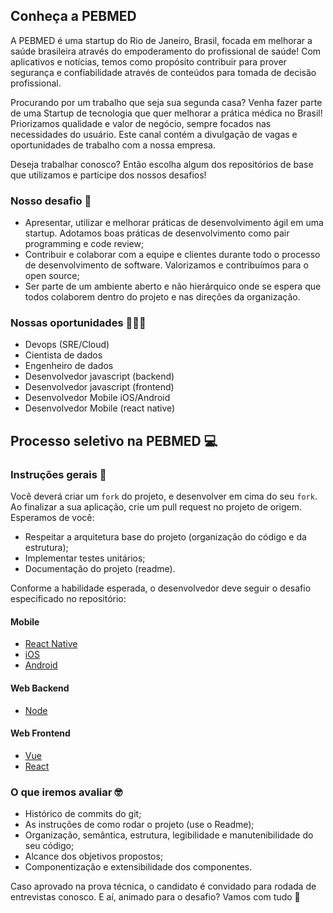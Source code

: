 ## Conheça a PEBMED

A PEBMED é uma startup do Rio de Janeiro, Brasil, focada em melhorar a saúde brasileira através do empoderamento do profissional de saúde! Com aplicativos e notícias, temos como propósito contribuir para prover segurança e confiabilidade através de conteúdos para tomada de decisão profissional.

Procurando por um trabalho que seja sua segunda casa? Venha fazer parte de uma Startup de tecnologia que quer melhorar a prática médica no Brasil! Priorizamos qualidade e valor de negócio, sempre focados nas necessidades do usuário.
Este canal contém a divulgação de vagas e oportunidades de trabalho com a nossa empresa.

Deseja trabalhar conosco? Então escolha algum dos repositórios de base que utilizamos e participe dos nossos desafios!

### Nosso desafio 🤖

- Apresentar, utilizar e melhorar práticas de desenvolvimento ágil em uma startup. Adotamos boas práticas de desenvolvimento como pair programming e code review;
- Contribuir e colaborar com a equipe e clientes durante todo o processo de desenvolvimento de software. Valorizamos e contribuímos para o open source;
- Ser parte de um ambiente aberto e não hierárquico onde se espera que todos colaborem dentro do projeto e nas direções da organização.

### Nossas oportunidades 🙋🏿🙋

 - Devops (SRE/Cloud)
 - Cientista de dados
 - Engenheiro de dados
 - Desenvolvedor javascript (backend)
 - Desenvolvedor javascript (frontend)
 - Desenvolvedor Mobile iOS/Android
 - Desenvolvedor Mobile (react native)

## Processo seletivo na PEBMED 💻

### Instruções gerais 📝

Você deverá criar um `fork` do projeto, e desenvolver em cima do seu `fork`. Ao finalizar a sua aplicação, crie um pull request no projeto de origem. Esperamos de você:

* Respeitar a arquitetura base do projeto (organização do código e da estrutura);
* Implementar testes unitários;
* Documentação do projeto (readme).

Conforme a habilidade esperada, o desenvolvedor deve seguir o desafio especificado no repositório:

#### Mobile
- [React Native](https://github.com/PEBMED/react-native-base-architecture)
- [iOS](https://github.com/PEBMED/ios-base-architecture)
- [Android](https://github.com/PEBMED/android-base-architecture)

#### Web Backend
- [Node](https://github.com/PEBMED/node-base-architecture)

#### Web Frontend
- [Vue](https://github.com/PEBMED/vue-base-architecture)
- [React](https://github.com/PEBMED/react-base-architecture)

### O que iremos avaliar 🤓

- Histórico de commits do git;
- As instruções de como rodar o projeto (use o Readme);
- Organização, semântica, estrutura, legibilidade e manutenibilidade do seu código;
- Alcance dos objetivos propostos;
- Componentização e extensibilidade dos componentes.

Caso aprovado na prova técnica, o candidato é convidado para rodada de entrevistas conosco. E aí, animado para o desafio? Vamos com tudo 🚀
